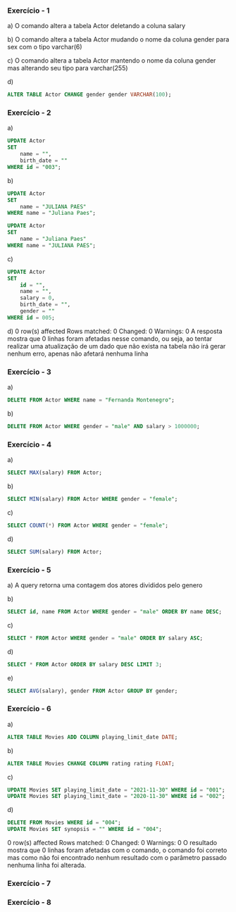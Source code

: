 ### Exercício - 1
a)
O comando altera a tabela Actor deletando a coluna salary

b)
O comando altera a tabela Actor mudando o nome da coluna gender para sex com o tipo varchar(6)

c)
O comando altera a tabela Actor mantendo o nome da coluna gender mas alterando seu tipo para varchar(255)

d)
```sql
ALTER TABLE Actor CHANGE gender gender VARCHAR(100);
```
### Exercício - 2
a)
```sql
UPDATE Actor
SET 
	name = "",
    birth_date = ""
WHERE id = "003";
```

b)
```sql
UPDATE Actor
SET 
	name = "JULIANA PAES"
WHERE name = "Juliana Paes";

UPDATE Actor
SET 
	name = "Juliana Paes"
WHERE name = "JULIANA PAES";
```

c)
```sql
UPDATE Actor 
SET
	id = "",
	name = "",
	salary = 0,
    birth_date = "",
    gender = ""
WHERE id = 005;
```

d)
0 row(s) affected Rows matched: 0  Changed: 0  Warnings: 0
A resposta mostra que 0 linhas foram afetadas nesse comando, ou seja, ao tentar realizar uma atualização de um dado que não exista na tabela não irá gerar nenhum erro, apenas não afetará nenhuma linha 
### Exercício - 3
a)
```sql
DELETE FROM Actor WHERE name = "Fernanda Montenegro";
```

b)
```sql
DELETE FROM Actor WHERE gender = "male" AND salary > 1000000;
```
### Exercício - 4
a)
```sql
SELECT MAX(salary) FROM Actor;
```

b)
```sql
SELECT MIN(salary) FROM Actor WHERE gender = "female";
```

c)
```sql
SELECT COUNT(*) FROM Actor WHERE gender = "female";
```

d)
```sql
SELECT SUM(salary) FROM Actor;
```
### Exercício - 5
a)
A query retorna uma contagem dos atores divididos pelo genero 

b)
```sql
SELECT id, name FROM Actor WHERE gender = "male" ORDER BY name DESC;
```

c)
```sql
SELECT * FROM Actor WHERE gender = "male" ORDER BY salary ASC;
```

d)
```sql
SELECT * FROM Actor ORDER BY salary DESC LIMIT 3;
```

e)
```sql
SELECT AVG(salary), gender FROM Actor GROUP BY gender; 
```
### Exercício - 6
a)
```sql
ALTER TABLE Movies ADD COLUMN playing_limit_date DATE;
```

b)
```sql
ALTER TABLE Movies CHANGE COLUMN rating rating FLOAT;
```

c)
```sql
UPDATE Movies SET playing_limit_date = "2021-11-30" WHERE id = "001";
UPDATE Movies SET playing_limit_date = "2020-11-30" WHERE id = "002";
```

d)
```sql
DELETE FROM Movies WHERE id = "004";
UPDATE Movies SET synopsis = "" WHERE id = "004";
```
0 row(s) affected Rows matched: 0  Changed: 0  Warnings: 0
O resultado mostra que 0 linhas foram afetadas com o comando, o comando foi correto mas como não foi encontrado nenhum resultado com o parâmetro passado nenhuma linha foi alterada.
### Exercício - 7


### Exercício - 8